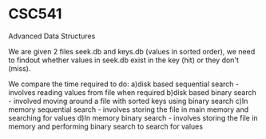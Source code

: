 # CSC541
Advanced Data Structures


We are given 2 files seek.db and keys.db (values in sorted order), we need to findout whether values in seek.db exist in the key (hit) or they don't (miss).

We compare the time required to do:
a)disk based sequential search - involves reading values from file when required
b)disk based binary search - involved moving around a file with sorted keys using binary search
c)In memory sequential search - involves storing the file in main memory and searching for values
d)In memory binary search - involves storing the file in memory and performing binary search to search for values
